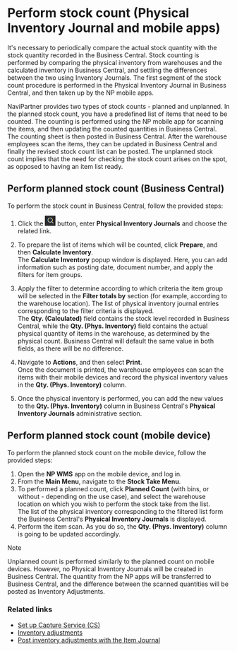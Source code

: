 # Perform stock count (Physical Inventory Journal and mobile apps)

It's necessary to periodically compare the actual stock quantity with the stock quantity recorded in the Business Central. Stock counting is performed by comparing the physical inventory from warehouses and the calculated inventory in Business Central, and settling the differences between the two using Inventory Journals. The first segment of the stock count procedure is performed in the Physical Inventory Journal in Business Central, and then taken up by the NP mobile apps.

NaviPartner provides two types of stock counts - planned and unplanned. In the planned stock count, you have a predefined list of items that need to be counted. The counting is performed using the NP mobile app for scanning the items, and then updating the counted quantities in Business Central. The counting sheet is then posted in Business Central.  After the warehouse employees scan the items, they can be updated in Business Central and finally the revised stock count list can be posted. The unplanned stock count implies that the need for checking the stock count arises on the spot, as opposed to having an item list ready.

## Perform planned stock count (Business Central)

To perform the stock count in Business Central, follow the provided steps:

1. Click the ![Lightbulb that opens the Tell Me feature](../../images/Icons/Lightbulb_icon.png "Tell Me what you want to do") button, enter **Physical Inventory Journals** and choose the related link.
2. To prepare the list of items which will be counted, click **Prepare**, and then **Calculate Inventory**.      
   The **Calculate Inventory** popup window is displayed. Here, you can add information such as posting date, document number, and apply the filters for item groups. 
3. Apply the filter to determine according to which criteria the item group will be selected in the **Filter totals by** section (for example, according to the warehouse location).
   The list of physical inventory journal entries corresponding to the filter criteria is displayed.   
   The **Qty. (Calculated)** field contains the stock level recorded in Business Central, while the **Qty. (Phys. Inventory)** field contains the actual physical quantity of items in the warehouse, as determined by the physical count. Business Central will default the same value in both fields, as there will be no difference. 

4. Navigate to **Actions**, and then select **Print**.    
  Once the document is printed, the warehouse employees can scan the items with their mobile devices and record the physical inventory values in the **Qty. (Phys. Inventory)** column.
5. Once the physical inventory is performed, you can add the new values to the **Qty. (Phys. Inventory)** column in Business Central's **Physical Inventory Journals** administrative section. 

## Perform planned stock count (mobile device)

To perform the planned stock count on the mobile device, follow the provided steps:

1. Open the **NP WMS** app on the mobile device, and log in.
2. From the **Main Menu**, navigate to the **Stock Take Menu**.
3. To performed a planned count, click **Planned Count** (with bins, or without - depending on the use case), and select the warehouse location on which you wish to perform the stock take from the list.    
   The list of the physical inventory corresponding to the filtered list form the Business Central's **Physical Inventory Journals** is displayed.
4. Perform the item scan. As you do so, the **Qty. (Phys. Inventory)** column is going to be updated accordingly.

> [!Note]
> Unplanned count is performed similarly to the planned count on mobile devices. However, no Physical Inventory Journals will be created in Business Central. The quantity from the NP apps will be transferred to Business Central, and the difference between the scanned quantities will be posted as Inventory Adjustments. 

### Related links

- [Set up Capture Service (CS)](set-up-cssetup.md)
- [Inventory adjustments](../explanation/inventory_adjustments.md)
- [Post inventory adjustments with the Item Journal](https://docs.microsoft.com/en-us/dynamics365/business-central/inventory-how-count-adjust-reclassify)